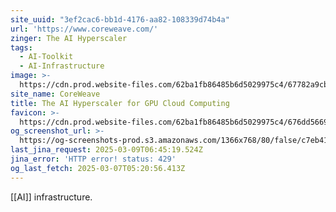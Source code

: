 ```yaml
---
site_uuid: "3ef2cac6-bb1d-4176-aa82-108339d74b4a"
url: 'https://www.coreweave.com/'
zinger: The AI Hyperscaler
tags:
  - AI-Toolkit
  - AI-Infrastructure
image: >-
  https://cdn.prod.website-files.com/62ba1fb86485b6d5029975c4/67782a9cb02bc934fae303cb_coreweave_share_v2.png
site_name: CoreWeave
title: The AI Hyperscaler for GPU Cloud Computing
favicon: >-
  https://cdn.prod.website-files.com/62ba1fb86485b6d5029975c4/676dd5669fb4341cd25ca792_logo_coreweave_solo_32x32.png
og_screenshot_url: >-
  https://og-screenshots-prod.s3.amazonaws.com/1366x768/80/false/c7eb41d312cfb577d1b0790b12777923949dc3da447f8d9df4f5e2a696d53b7f.jpeg
last_jina_request: 2025-03-09T06:45:19.524Z
jina_error: 'HTTP error! status: 429'
og_last_fetch: 2025-03-07T05:20:56.413Z
---
```


[[AI]] infrastructure. 
